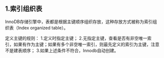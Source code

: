 ## 1.索引组织表

InnoDB存储引擎中，表都是根据主键顺序组织存放，这种存放方式被称为索引组织表（Index organized table）。

定义主键的规则：
1.定义时指定主键；
2.无指定主键，查看是否有非空唯一索引，如果有作为主键；如果有多个非空唯一索引，则最先定义的索引为主键，注意不是建表顺序；
3.如果上述条件不符合，Innodb自动创建。
